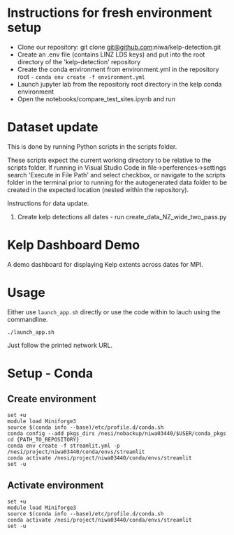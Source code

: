 # Instructions for fresh environment setup
* Clone our repository: git clone git@github.com:niwa/kelp-detection.git
* Create an .env file (contains LINZ LDS keys) and put into the root directory of the 'kelp-detection' repository
* Create the conda environment from environment.yml in the repository root - `conda env create -f environment.yml`
* Launch jupyter lab from the repositoriy root directory in the kelp conda environment
* Open the notebooks/compare_test_sites.ipynb and run

# Dataset update
This is done by running Python scripts in the scripts folder. 

These scripts expect the current working directory to be relative to the scripts folder. If running in Visual Studio Code in file->perferences->settings search 'Execute in File Path' and select checkbox, or navigate to the scripts folder in the terminal prior to running for the autogenerated data folder to be created in the expected location (nested within the repository).

Instructions for data update.
1. Create kelp detections all dates - run create_data_NZ_wide_two_pass.py


# Kelp Dashboard Demo

A demo dashboard for displaying Kelp extents across dates for MPI.

# Usage
Either use `launch_app.sh` directly or use the code within to lauch using the commandline.

`./launch_app.sh`

Just follow the printed network URL.

# Setup - Conda

## Create environment
```
set +u
module load Miniforge3
source $(conda info --base)/etc/profile.d/conda.sh
conda config --add pkgs_dirs /nesi/nobackup/niwa03440/$USER/conda_pkgs
cd {PATH_TO_REPOSITORY}
conda env create -f streamlit.yml -p /nesi/project/niwa03440/conda/envs/streamlit
conda activate /nesi/project/niwa03440/conda/envs/streamlit
set -u
```

## Activate environment
```
set +u
module load Miniforge3
source $(conda info --base)/etc/profile.d/conda.sh
conda activate /nesi/project/niwa03440/conda/envs/streamlit
set -u
```
